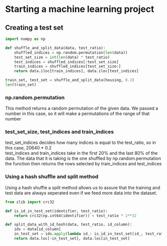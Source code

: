 # Starting a machine learning project

## Creating a test set

```py
import numpy as np

def shuffle_and_split_data(data, test_ratio):
    shuffled_indices = np.random.permutation(len(data))
    test_set_size = int(len(data) * test_ratio)
    test_indices = shuffled_indices[:test_set_size]
    train_indices = shuffled_indices[test_set_size:]
    return data.iloc[train_indices], data.iloc[test_indices]

train_set, test_set = shuffle_and_split_data(housing, 0.2)
len(train_set)
```

### np.random.permutation
This method returns a random permutation of the given data. We passed a number in this case, so it will make a permutations of the range of that number

### test_set_size, test_indices and train_indices
test_set_indices decides how many indices is equal to the test_ratio, so in this case, 20640 * 0.2\
test_indices and train_indices take in the first 20% and the last 80% of the data. The data that it is taking is the one shuffled by np.random.permutation\
the function then returns the rows selected by train_indices and test_indices

### Using a hash shuffle and split method
Using a hash shuffle a split method allows us to assure that the training and test data are always seperated even if we feed more data into the dataset.
```py
from zlib import crc32

def is_id_in_test_set(identifier, test_ratio):
    return crc32(np.int64(identifier)) < test_ratio * 2**32

def split_data_with_id_hash(data, test_ratio, id_column):
    ids = data[id_column]
    in_test_set = ids.apply(lambda id_: is_id_in_test_set(id_, test_ratio))
    return data.loc[~in_test_set], data.loc[in_test_set]
```


